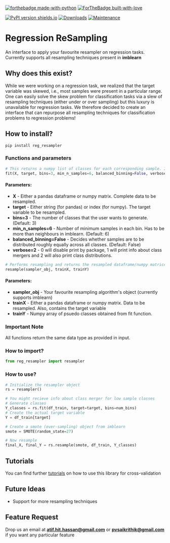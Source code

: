 [![forthebadge made-with-python](http://ForTheBadge.com/images/badges/made-with-python.svg)](https://www.python.org/)
[![ForTheBadge built-with-love](http://ForTheBadge.com/images/badges/built-with-love.svg)](https://github.com/saikrithik/)

[![PyPI version shields.io](https://img.shields.io/pypi/v/reg-resampler.svg)](https://pypi.python.org/pypi/reg-resampler/)
[![Downloads](https://pepy.tech/badge/reg-resampler/month)](https://pepy.tech/project/reg-resampler/month)
[![Maintenance](https://img.shields.io/badge/Maintained%3F-yes-green.svg)](https://github.com/saikrithik/Regression-Resampler/commits/master)
# Regression ReSampling
An interface to apply your favourite resampler on regression tasks. Currently supports all resampling techniques present in **imblearn**

## Why does this exist?
While we were working on a regression task, we realized that the target variable was skewed, i.e., most samples were present in a particular range. One can easily solve the skew problem for classification tasks via a slew of resampling techniques (either under or over sampling) but this luxury is unavailable for regression tasks. We therefore decided to create an interface that can repurpose all resampling techniques for classification problems to regression problems! 
 
## How to install?
```pip install reg_resampler```

### Functions and parameters
```python
# This returns a numpy list of classes for each corresponding sample. It also automatically merges classes when required
fit(X, target, bins=3, min_n_samples=6, balanced_binning=False, verbose=2)
```
#### Parameters:
- **X** - Either a pandas dataframe or numpy matrix. Complete data to be resampled.
- **target** - Either string (for pandas) or index (for numpy). The target variable to be resampled.
- **bins=3** - The number of classes that the user wants to generate. (Default: 3)
- **min_n_samples=6** - Number of minimum samples in each bin. Has to be more than neighbours in imblearn. (Default: 6)
- **balanced_binning=False** - Decides whether samples are to be distributed roughly equally across all classes. (Default: False)
- **verbose=2** - 0 will disable print by package, 1 will print info about class mergers and 2 will also print class distributions.

```python
# Performs resampling and returns the resampled dataframe/numpy matrices in the form of data and target variable.
resample(sampler_obj, trainX, trainY)
```
#### Parameters:
- **sampler_obj** - Your favourite resampling algorithm's object (currently supports imblearn)
- **trainX** - Either a pandas dataframe or numpy matrix. Data to be resampled. Also, contains the target variable
- **trainY** - Numpy array of psuedo classes obtained from fit function.

### Important Note
All functions return the same data type as provided in input.

### How to import?
```python
from reg_resampler import resampler
```

### How to use?
```python
# Initialize the resampler object
rs = resampler()

# You might recieve info about class merger for low sample classes
# Generate classes
Y_classes = rs.fit(df_train, target=target, bins=num_bins)
# Create the actual target variable
Y = df_train[target]

# Create a smote (over-sampling) object from imblearn
smote = SMOTE(random_state=27)

# Now resample
final_X, final_Y = rs.resample(smote, df_train, Y_classes)
```

## Tutorials
You can find further [tutorials](https://github.com/saikrithik/Regression-Resampler/tree/master/tutorials) on how to use this library for cross-validation

## Future Ideas
- Support for more resampling techniques

## Feature Request
Drop us an email at **atif.hit.hassan@gmail.com** or **pvsaikrithik@gmail.com** if you want any particular feature

